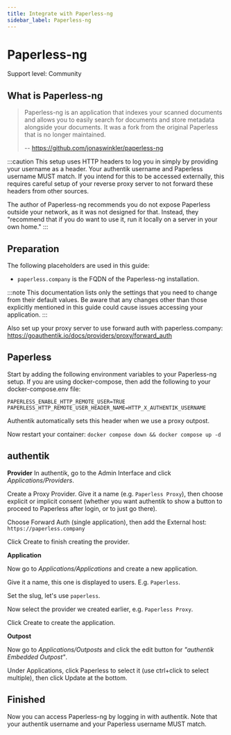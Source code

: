 ```yaml
---
title: Integrate with Paperless-ng
sidebar_label: Paperless-ng
---
```


# Paperless-ng

<span class="badge badge--secondary">Support level: Community</span>

## What is Paperless-ng

> Paperless-ng is an application that indexes your scanned documents and allows you to easily search for documents and store metadata alongside your documents. It was a fork from the original Paperless that is no longer maintained.
>
> -- https://github.com/jonaswinkler/paperless-ng

:::caution
This setup uses HTTP headers to log you in simply by providing your username as a header. Your authentik username and Paperless username MUST match. If you intend for this to be accessed externally, this requires careful setup of your reverse proxy server to not forward these headers from other sources.

The author of Paperless-ng recommends you do not expose Paperless outside your network, as it was not designed for that. Instead, they "recommend that if you do want to use it, run it locally on a server in your own home."
:::

## Preparation

The following placeholders are used in this guide:

- `paperless.company` is the FQDN of the Paperless-ng installation.

:::note
This documentation lists only the settings that you need to change from their default values. Be aware that any changes other than those explicitly mentioned in this guide could cause issues accessing your application.
:::

Also set up your proxy server to use forward auth with paperless.company: https://goauthentik.io/docs/providers/proxy/forward_auth

## Paperless

Start by adding the following environment variables to your Paperless-ng setup. If you are using docker-compose, then add the following to your docker-compose.env file:

```
PAPERLESS_ENABLE_HTTP_REMOTE_USER=TRUE
PAPERLESS_HTTP_REMOTE_USER_HEADER_NAME=HTTP_X_AUTHENTIK_USERNAME
```

Authentik automatically sets this header when we use a proxy outpost.

Now restart your container:
`docker compose down && docker compose up -d`

## authentik

**Provider**
In authentik, go to the Admin Interface and click _Applications/Providers_.

Create a Proxy Provider. Give it a name (e.g. `Paperless Proxy`), then choose explicit or implicit consent (whether you want authentik to show a button to proceed to Paperless after login, or to just go there).

Choose Forward Auth (single application), then add the External host: `https://paperless.company`

Click Create to finish creating the provider.

**Application**

Now go to _Applications/Applications_ and create a new application.

Give it a name, this one is displayed to users. E.g. `Paperless`.

Set the slug, let's use `paperless`.

Now select the provider we created earlier, e.g. `Paperless Proxy`.

Click Create to create the application.

**Outpost**

Now go to _Applications/Outposts_ and click the edit button for _"authentik Embedded Outpost"_.

Under Applications, click Paperless to select it (use ctrl+click to select multiple), then click Update at the bottom.

## Finished

Now you can access Paperless-ng by logging in with authentik. Note that your authentik username and your Paperless username MUST match.

